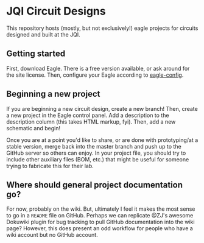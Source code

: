 # JQI Circuit Designs

This repository hosts (mostly, but not exclusively!) eagle projects for circuits designed and built at the JQI.

## Getting started

First, download Eagle. There is a free version available, or ask around for
the site license. Then, configure your Eagle according to [eagle-config](https://github.com/JQIamo/eagle-config).

## Beginning a new project

If you are beginning a new circuit design, create a new branch! Then, create
a new project in the Eagle control panel. Add a description to the description column (this takes HTML markup, fyi). Then, add a new schematic and begin!

Once you are at a point you'd like to share, or are done with prototyping/at a stable version, merge back into the master branch and push up to the GitHub server so others can enjoy. In your project file, you should try to include other auxiliary files (BOM, etc.) that might be useful for someone trying to fabricate this for their lab.

## Where should general project documentation go?

For now, probably on the wiki. But, ultimately I feel it makes the most sense to go in a `README` file on GitHub. Perhaps we can replicate @ZJ's awesome Dokuwiki plugin for bug tracking to pull GitHub documentation into the wiki page? However, this does present an odd workflow for people who have a wiki account but no GitHub account.
